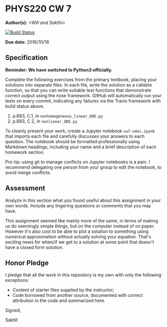 # PHYS220 CW 7

**Author(s):** _\<Will and Sakthi\>_

[![Build Status](https://travis-ci.org/chapman-phys220-2016f/cw-07-saktill.svg?branch=master)](https://travis-ci.org/chapman-phys220-2016f/cw-07-saktill)

**Due date:** 2016/10/18

## Specification

**Reminder: We have switched to Python3 officially.**

Complete the following exercises from the primary textbook, placing your solutions into separate files. In each file, write the solution as a callable function, so that you can write suitable test functions that demonstrate correct output using the nose framework. GitHub will automatically run your tests on every commit, indicating any failures via the Travis framework with build status above.

1. p.683, C.1, in ```nonhomogeneous_linear_ODE.py```
1. p.683, C.2, in ```nonlinear_ODE.py```

To cleanly present your work, create a Jupyter notebook ```cw7-odes.ipynb``` that imports each file and carefully discusses your answers to each question. The notebook should be formatted professionally using Markdown headings, including your name and a brief description of each homework section. 

Pro-tip: using git to manage conflicts on Jupyter notebooks is a pain. I recommend delegating one person from your group to edit the notebook, to avoid merge conflicts.

## Assessment

Analyze in this section what you found useful about this assignment in your own words. Include any lingering questions or comments that you may have.

This assignment seemed like mainly more of the same, in terms of making us do seemingly simple things, but on the computer instead of on paper. However it's also cool to be able to plot a solution to something using numerical approximation without actually solving your equation. That's exciting news for when/if we get to a solution at some point that doesn't have a closed form solution.

## Honor Pledge

I pledge that all the work in this repository is my own with only the following exceptions:

* Content of starter files supplied by the instructor;
* Code borrowed from another source, documented with correct attribution in the code and summarized here.

Signed,

Saktill
